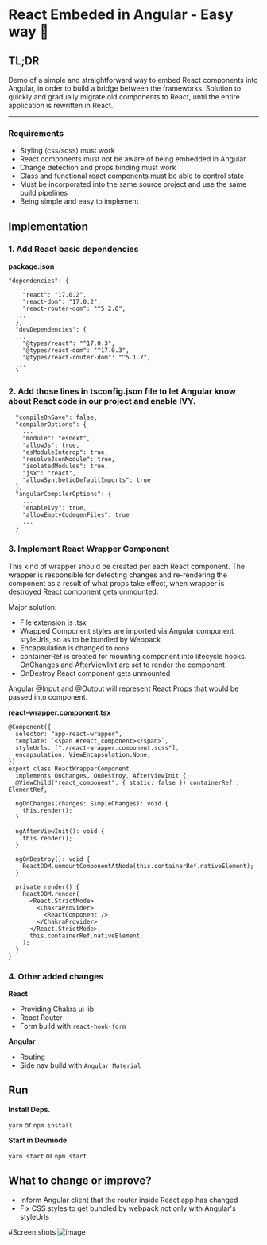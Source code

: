 # React Embeded in Angular - Easy way 🧨

## TL;DR

Demo of a simple and straightforward way to embed React components into Angular, in order to build a bridge between the frameworks. Solution to quickly and gradually migrate old components to React, until the entire application is rewritten in React.

---

### Requirements

- Styling (css/scss) must work
- React components must not be aware of being embedded in Angular
- Change detection and props binding must work
- Class and functional react components must be able to control state
- Must be incorporated into the same source project and use the same build pipelines
- Being simple and easy to implement

## Implementation

### 1. Add React basic dependencies

**package.json**

```
"dependencies": {
  ...
    "react": "17.0.2",
    "react-dom": "17.0.2",
    "react-router-dom": "^5.2.0",
  ...
  },
  "devDependencies": {
  ...
    "@types/react": "^17.0.3",
    "@types/react-dom": "^17.0.3",
    "@types/react-router-dom": "^5.1.7",
  ...
  }
```

### 2. Add those lines in tsconfig.json file to let Angular know about React code in our project and enable IVY.

```
  "compileOnSave": false,
  "compilerOptions": {
    ...
    "module": "esnext",
    "allowJs": true,
    "esModuleInterop": true,
    "resolveJsonModule": true,
    "isolatedModules": true,
    "jsx": "react",
    "allowSyntheticDefaultImports": true
  },
  "angularCompilerOptions": {
    ...
    "enableIvy": true,
    "allowEmptyCodegenFiles": true
    ...
  }
```

### 3. Implement React Wrapper Component

This kind of wrapper should be created per each React component. The wrapper is responsible for detecting changes and re-rendering the component as a result of what props take effect, when wrapper is destroyed React component gets unmounted.

Major solution:

- File extension is .tsx
- Wrapped Component styles are imported via Angular component styleUrls, so as to be bundled by Webpack
- Encapsulation is changed to `none`
- containerRef is created for mounting component into lifecycle hooks. OnChanges and AfterViewInit are set to render the component
- OnDestroy React component gets unmounted

Angular @Input and @Output will represent React Props that would be passed into component.

**react-wrapper.component.tsx**

```
@Component({
  selector: "app-react-wrapper",
  template: `<span #react_component></span>`,
  styleUrls: ["./react-wrapper.component.scss"],
  encapsulation: ViewEncapsulation.None,
})
export class ReactWrapperComponent
  implements OnChanges, OnDestroy, AfterViewInit {
  @ViewChild("react_component", { static: false }) containerRef!: ElementRef;

  ngOnChanges(changes: SimpleChanges): void {
    this.render();
  }

  ngAfterViewInit(): void {
    this.render();
  }

  ngOnDestroy(): void {
    ReactDOM.unmountComponentAtNode(this.containerRef.nativeElement);
  }

  private render() {
    ReactDOM.render(
      <React.StrictMode>
        <ChakraProvider>
          <ReactComponent />
        </ChakraProvider>
      </React.StrictMode>,
      this.containerRef.nativeElement
    );
  }
}
```

### 4. Other added changes

**React**

- Providing Chakra ui lib
- React Router
- Form build with `react-hook-form`

**Angular**

- Routing
- Side nav build with `Angular Material`

## Run

**Install Deps.**

`yarn` or `npm install`

**Start in Devmode**

`yarn start` or `npm start`

## What to change or improve?

- Inform Angular client that the router inside React app has changed
- Fix CSS styles to get bundled by webpack not only with Angular's styleUrls

#Screen shots
![image](https://user-images.githubusercontent.com/23345904/116922290-716b7f00-ac55-11eb-8389-2b2d597d8aaa.png)


